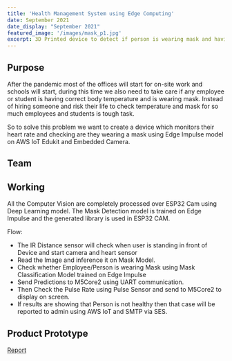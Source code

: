 ```yaml
---
title: 'Health Management System using Edge Computing'
date: September 2021
date_display: "September 2021"
featured_image: '/images/mask_p1.jpg'
excerpt: 3D Printed device to detect if person is wearing mask and having healthy health parameters using M5Stack Core2, ESP32CAM, AWS IoT and Edge Impulse
---
```




## Purpose

After the pandemic most of the offices will start for on-site work and schools will start, during this time we also need to take care if any employee or student is having correct body temperature and is wearing mask. Instead of hiring someone and risk their life to check temperature and mask for so much employees and students is tough task.

So to solve this problem we want to create a device which monitors their heart rate and checking are they wearing a mask using Edge Impulse model on AWS IoT Edukit and Embedded Camera.
 

## Team


## Working

All the Computer Vision are completely processed over ESP32 Cam using Deep Learning model. The Mask Detection model is trained on Edge Impulse and the generated library is used in ESP32 CAM.

Flow:

* The IR Distance sensor will check when user is standing in front of Device and start camera and heart sensor
* Read the Image and inference it on Mask Model.
* Check whether Employee/Person is wearing Mask using Mask Classification Model trained on Edge Impulse
* Send Predictions to M5Core2 using UART communication.
* Then Check the Pulse Rate using Pulse Sensor and send to M5Core2 to display on screen.
* If results are showing that Person is not healthy then that case will be reported to admin using AWS IoT and SMTP via SES.

## Product Prototype


[Report]()

